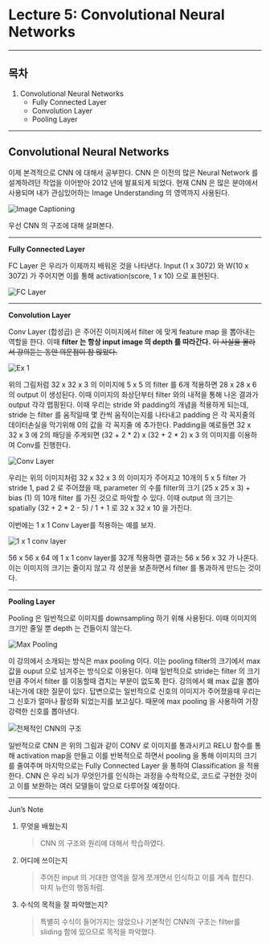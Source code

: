 # Lecture 5: Convolutional Neural Networks

----------
## 목차
1. Convolutional Neural Networks
    - Fully Connected Layer
    - Convolution Layer
    - Pooling Layer
    
----------
## Convolutional Neural Networks

이제 본격적으로 CNN 에 대해서 공부한다. CNN 은 이전의 많은 Neural Network 를 설계하려던 작업을 이어받아 2012 년에 발표되게 되었다.
현재 CNN 은 많은 분야에서 사용되며 내가 관심있어하는 Image Understanding 의 영역까지 사용된다.

![Image Captioning](https://paper-attachments.dropbox.com/s_F19AAFA4FE7AE13466D894F337EB3E2D29CC20C4B640649A372A6042B88CF484_1564387064909_+2019-07-29++4.57.39.png)


우선 CNN 의 구조에 대해 살펴본다.


----------

**Fully Connected Layer**

FC Layer 은 우리가 이제까지 배워온 것을 나타낸다. 
Input (1 x 3072) 와 W(10 x 3072) 가 주어지면 이를 통해 activation(score, 1 x 10) 으로 표현된다.


![FC Layer](https://paper-attachments.dropbox.com/s_F19AAFA4FE7AE13466D894F337EB3E2D29CC20C4B640649A372A6042B88CF484_1564387232764_+2019-07-29++5.00.29.png)



----------

**Convolution Layer**

Conv Layer (합성곱) 은 주어진 이미지에서 filter 에 맞게 feature map 을 뽑아내는 역할을 한다.
이때 **filter 는 항상 input image 의 depth 를 따라간다.**
~~이 사실을 몰라서 강의듣는 동안 의문점이 참 많았다.~~


![Ex 1](https://paper-attachments.dropbox.com/s_F19AAFA4FE7AE13466D894F337EB3E2D29CC20C4B640649A372A6042B88CF484_1564387668339_+2019-07-29++5.07.45.png)


위의 그림처럼 32 x 32 x 3 의 이미지에 5 x 5 의 filter 를 6개 적용하면 28 x 28 x 6 의 output 이 생성된다.
이때 이미지의 좌상단부터 filter 와의 내적을 통해 나온 결과가 output 각각 맵핑된다.
이때 우리는 stride 와 padding의 개념을 적용하게 되는데, stride 는 filter 를 움직일때 몇 칸씩 움직이는지를 나타내고 padding 은 각 꼭지줄의 데이터손실을 막기위해 0의 값을 각 꼭지줄 에 추가한다.
Padding을 예로들면 32 x 32 x 3 에 2의 패딩을 주게되면 (32 + 2 * 2) x (32 + 2 * 2) x 3 의 이미지를 이용하여 Conv를 진행한다.



![Conv Layer](https://paper-attachments.dropbox.com/s_F19AAFA4FE7AE13466D894F337EB3E2D29CC20C4B640649A372A6042B88CF484_1564388003359_+2019-07-29++5.13.21.png)


우리는 위의 이미지처럼 32 x 32 x 3 의 이미지가 주어지고 10개의 5 x 5 filter 가 stride 1, pad 2 로 주어졌을 때, parameter 의 수를 filter의 크기 (25 x 25 x 3) + bias (1) 의 10개 filter 를 가진 것으로 파악할 수 있다.
이때 output 의 크기는 spatially (32 + 2 * 2 - 5) / 1 + 1  로 32 x 32 x 10 을 가진다.

이번에는 1 x 1 Conv Layer를 적용하는 예를 보자.


![1 x 1 conv layer](https://paper-attachments.dropbox.com/s_F19AAFA4FE7AE13466D894F337EB3E2D29CC20C4B640649A372A6042B88CF484_1564388388357_+2019-07-29++5.19.46.png)


56 x 56 x 64 에 1 x 1 conv layer를 32개 적용하면 결과는 56 x 56 x 32 가 나온다.
이는 이미지의 크기는 줄이지 않고 각 성분을 보존하면서 filter 를 통과하게 만드는 것이다.


----------

**Pooling Layer**

Pooling 은 일반적으로 이미지를 downsampling 하기 위해 사용된다.
이때 이미지의 크기만 줄일 뿐 depth 는 건들이지 않는다.


![Max Pooling](https://paper-attachments.dropbox.com/s_F19AAFA4FE7AE13466D894F337EB3E2D29CC20C4B640649A372A6042B88CF484_1564389840198_+2019-07-29++5.43.48.png)


이 강의에서 소개되는 방식은 max pooling 이다. 이는 pooling filter의 크기에서 max 값을 ouput 으로 넘겨주는 방식으로 이용된다. 이때 일반적으로 stride는 filter 의 크기만큼 주어서 filter 를 이동할때 겹치는 부분이 없도록 한다.
강의에서 왜 max 값을 뽑아내는가에 대한 질문이 있다. 답변으로는 일반적으로 신호의 이미지가 주어졌을때 우리는 그 신호가 얼마나 활성화 되었는지를 보고싶다. 때문에 max pooling 을 사용하여 가장 강력한 신호를 뽑아낸다.



![전체적인 CNN의 구조](https://paper-attachments.dropbox.com/s_F19AAFA4FE7AE13466D894F337EB3E2D29CC20C4B640649A372A6042B88CF484_1564390170662_+2019-07-29++5.49.26.png)


일반적으로 CNN 은 위의 그림과 같이 CONV 로 이미지를 통과시키고 RELU 함수를 통해 activation map을 만들고 이를 반복적으로 하면서 pooling 을 통해 이미지의 크기를 줄여주며 마지막으로는 Fully Connected Layer 을 통하여 Classification 을 적용한다.
CNN 은 우리 뇌가 무엇인가를 인식하는 과정을 수학적으로, 코드로 구현한 것이고 이를 보완하는 여러 모델들이 앞으로 다루어질 예정이다.



----------

Jun’s Note

1. 무엇을 배웠는지
    > CNN 의 구조와 원리에 대해서 학습하였다.
2. 어디에 쓰이는지
    > 주어진 input 의 거대한 영역을 잘게 쪼개면서 인식하고 이를 계속 합친다. 마치 뉴런의 행동처럼.
3. 수식의 목적을 잘 파악했는지?
    > 특별히 수식이 들어가지는 않았으나 기본적인 CNN의 구조는 filter를 sliding 함에 있으므로 목적을 파악했다.

